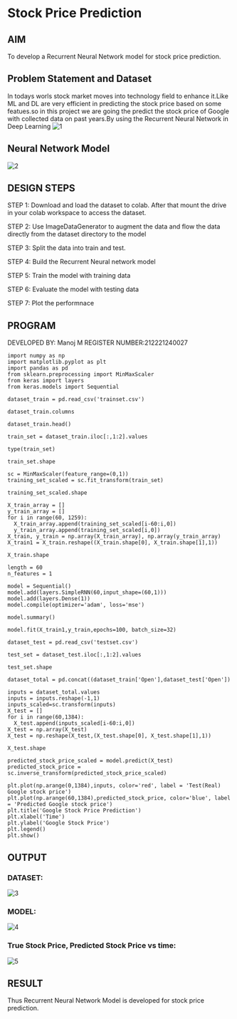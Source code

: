 # Stock Price Prediction

## AIM

To develop a Recurrent Neural Network model for stock price prediction.

## Problem Statement and Dataset
In todays worls stock market moves into technology field to enhance it.Like ML and DL are very efficient in predicting the stock price based on some featues.so in this project we are going the predict the stock price of Google with collected data on past years.By using the Recurrent Neural Network in Deep Learning
![1](https://user-images.githubusercontent.com/94588708/195574456-ad9ff1c3-fc3a-4c73-9cb6-dbb6cd3b0857.png)




## Neural Network Model

![2](https://user-images.githubusercontent.com/94588708/195572572-06fa3c7d-ecf3-49fc-832c-2dcaabdf5e1b.png)

## DESIGN STEPS

STEP 1:
Download and load the dataset to colab. After that mount the drive in your colab workspace to access the dataset.

STEP 2:
Use ImageDataGenerator to augment the data and flow the data directly from the dataset directory to the model

STEP 3:
Split the data into train and test.

STEP 4:
Build the Recurrent Neural network model

STEP 5:
Train the model with training data

STEP 6:
Evaluate the model with testing data

STEP 7:
Plot the performnace

## PROGRAM

DEVELOPED BY: Manoj M
REGISTER NUMBER:212221240027
~~~
import numpy as np
import matplotlib.pyplot as plt
import pandas as pd
from sklearn.preprocessing import MinMaxScaler
from keras import layers
from keras.models import Sequential

dataset_train = pd.read_csv('trainset.csv')

dataset_train.columns

dataset_train.head()

train_set = dataset_train.iloc[:,1:2].values

type(train_set)

train_set.shape

sc = MinMaxScaler(feature_range=(0,1))
training_set_scaled = sc.fit_transform(train_set)

training_set_scaled.shape

X_train_array = []
y_train_array = []
for i in range(60, 1259):
  X_train_array.append(training_set_scaled[i-60:i,0])
  y_train_array.append(training_set_scaled[i,0])
X_train, y_train = np.array(X_train_array), np.array(y_train_array)
X_train1 = X_train.reshape((X_train.shape[0], X_train.shape[1],1))

X_train.shape

length = 60
n_features = 1

model = Sequential()
model.add(layers.SimpleRNN(60,input_shape=(60,1)))
model.add(layers.Dense(1))
model.compile(optimizer='adam', loss='mse')

model.summary()

model.fit(X_train1,y_train,epochs=100, batch_size=32)

dataset_test = pd.read_csv('testset.csv')

test_set = dataset_test.iloc[:,1:2].values

test_set.shape

dataset_total = pd.concat((dataset_train['Open'],dataset_test['Open'])

inputs = dataset_total.values
inputs = inputs.reshape(-1,1)
inputs_scaled=sc.transform(inputs)
X_test = []
for i in range(60,1384):
  X_test.append(inputs_scaled[i-60:i,0])
X_test = np.array(X_test)
X_test = np.reshape(X_test,(X_test.shape[0], X_test.shape[1],1))

X_test.shape

predicted_stock_price_scaled = model.predict(X_test)
predicted_stock_price = sc.inverse_transform(predicted_stock_price_scaled)

plt.plot(np.arange(0,1384),inputs, color='red', label = 'Test(Real) Google stock price')
plt.plot(np.arange(60,1384),predicted_stock_price, color='blue', label = 'Predicted Google stock price')
plt.title('Google Stock Price Prediction')
plt.xlabel('Time')
plt.ylabel('Google Stock Price')
plt.legend()
plt.show()
~~~

## OUTPUT

### DATASET:
![3](https://user-images.githubusercontent.com/94588708/195574852-5d90a3ec-774e-4e58-a009-c8b844a04298.png)


### MODEL:
![4](https://user-images.githubusercontent.com/94588708/195575116-e1fe599c-9781-4f72-9110-d77688eafbec.png)

### True Stock Price, Predicted Stock Price vs time:
![5](https://user-images.githubusercontent.com/94588708/195573272-cbafe8b1-8c3d-417a-8fc1-69131c705743.png)


## RESULT
Thus Recurrent Neural Network Model is developed for stock price prediction.


